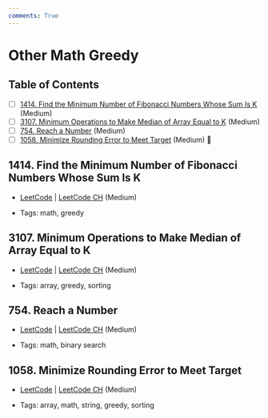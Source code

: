 ```yaml
---
comments: True
---
```


# Other Math Greedy

## Table of Contents

- [ ] [1414. Find the Minimum Number of Fibonacci Numbers Whose Sum Is K](https://leetcode.cn/problems/find-the-minimum-number-of-fibonacci-numbers-whose-sum-is-k/) (Medium)
- [ ] [3107. Minimum Operations to Make Median of Array Equal to K](https://leetcode.cn/problems/minimum-operations-to-make-median-of-array-equal-to-k/) (Medium)
- [ ] [754. Reach a Number](https://leetcode.cn/problems/reach-a-number/) (Medium)
- [ ] [1058. Minimize Rounding Error to Meet Target](https://leetcode.cn/problems/minimize-rounding-error-to-meet-target/) (Medium) 👑

## 1414. Find the Minimum Number of Fibonacci Numbers Whose Sum Is K

-   [LeetCode](https://leetcode.com/problems/find-the-minimum-number-of-fibonacci-numbers-whose-sum-is-k/) | [LeetCode CH](https://leetcode.cn/problems/find-the-minimum-number-of-fibonacci-numbers-whose-sum-is-k/) (Medium)

-   Tags: math, greedy
## 3107. Minimum Operations to Make Median of Array Equal to K

-   [LeetCode](https://leetcode.com/problems/minimum-operations-to-make-median-of-array-equal-to-k/) | [LeetCode CH](https://leetcode.cn/problems/minimum-operations-to-make-median-of-array-equal-to-k/) (Medium)

-   Tags: array, greedy, sorting
## 754. Reach a Number

-   [LeetCode](https://leetcode.com/problems/reach-a-number/) | [LeetCode CH](https://leetcode.cn/problems/reach-a-number/) (Medium)

-   Tags: math, binary search
## 1058. Minimize Rounding Error to Meet Target

-   [LeetCode](https://leetcode.com/problems/minimize-rounding-error-to-meet-target/) | [LeetCode CH](https://leetcode.cn/problems/minimize-rounding-error-to-meet-target/) (Medium)

-   Tags: array, math, string, greedy, sorting
